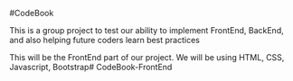 #CodeBook

This is a group project to test our ability to implement FrontEnd, BackEnd, and also helping future coders learn best practices

This will be the FrontEnd part of our project. We will be using HTML, CSS, Javascript, Bootstrap# CodeBook-FrontEnd

